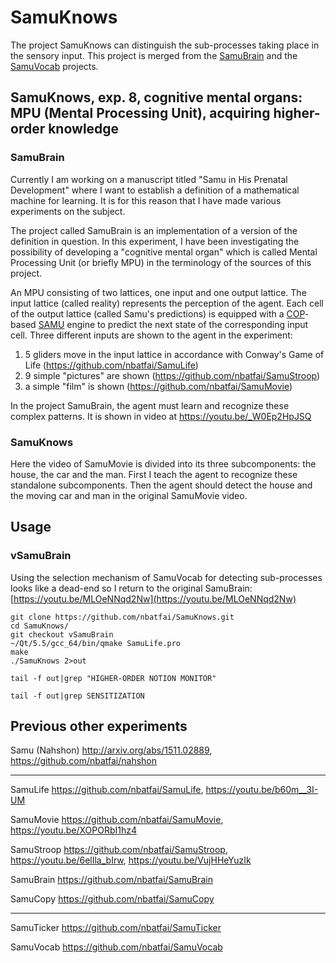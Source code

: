 # SamuKnows

The project SamuKnows can distinguish the sub-processes taking place in the sensory input. 
This project is merged from the [SamuBrain](https://github.com/nbatfai/SamuBrain) and the 
[SamuVocab](https://github.com/nbatfai/SamuVocab) projects.

## SamuKnows, exp. 8, cognitive mental organs: MPU (Mental Processing Unit), acquiring higher-order knowledge

### SamuBrain

Currently I am working on a manuscript titled "Samu in His Prenatal Development" where I want to establish a definition of a mathematical machine for learning. It is for this reason that I have made various experiments on the subject.

The project called SamuBrain is an implementation of a version of the definition in question. In this experiment, I have been investigating the possibility of developing a "cognitive mental organ" which is called Mental Processing Unit (or briefly MPU) in the terminology of the sources of this project.

An MPU consisting of two lattices, one input and one output lattice. The input lattice (called reality) represents the perception of the agent. Each cell of the output lattice (called Samu's predictions) is equipped with 
a [COP](http://arxiv.org/abs/1108.2865)-based
[SAMU](http://arxiv.org/abs/1511.02889)  engine to predict the next state of the corresponding input cell. Three different inputs are shown to the agent in the experiment:

1. 5 gliders move in the input lattice in accordance with Conway's Game of Life (https://github.com/nbatfai/SamuLife)
2. 9 simple "pictures" are shown (https://github.com/nbatfai/SamuStroop)
3. a simple "film" is shown (https://github.com/nbatfai/SamuMovie)

In the project SamuBrain, the agent must learn and recognize these complex patterns. It is shown in video at https://youtu.be/_W0Ep2HpJSQ

### SamuKnows

Here the video of SamuMovie is divided into its three subcomponents: the house, the car and the man. 
First I teach the agent to recognize these standalone subcomponents. 
Then the agent should detect the house and the moving car and man in the original SamuMovie video.

## Usage

### vSamuBrain

Using the selection mechanism of SamuVocab for detecting sub-processes looks like a dead-end so I return to the original SamuBrain: [https://youtu.be/MLOeNNqd2Nw](https://youtu.be/MLOeNNqd2Nw)

```
git clone https://github.com/nbatfai/SamuKnows.git
cd SamuKnows/
git checkout vSamuBrain
~/Qt/5.5/gcc_64/bin/qmake SamuLife.pro
make
./SamuKnows 2>out
```

```
tail -f out|grep "HIGHER-ORDER NOTION MONITOR"
```

```
tail -f out|grep SENSITIZATION
```


## Previous other experiments

Samu (Nahshon)
http://arxiv.org/abs/1511.02889,
https://github.com/nbatfai/nahshon

---

SamuLife
https://github.com/nbatfai/SamuLife,
https://youtu.be/b60m__3I-UM

SamuMovie
https://github.com/nbatfai/SamuMovie,
https://youtu.be/XOPORbI1hz4

SamuStroop
https://github.com/nbatfai/SamuStroop,
https://youtu.be/6elIla_bIrw,
https://youtu.be/VujHHeYuzIk

SamuBrain
https://github.com/nbatfai/SamuBrain

SamuCopy
https://github.com/nbatfai/SamuCopy

---

SamuTicker
https://github.com/nbatfai/SamuTicker

SamuVocab
https://github.com/nbatfai/SamuVocab
